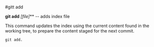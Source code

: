 #gitt add

**git add** *[file]*** -- adds index file

This command updates the index using the current content found in the working tree, to prepare the content staged for the next commit. 

```bash=
git add.
```